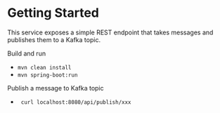 # Getting Started
This service exposes a simple REST endpoint that takes messages and
publishes them to a Kafka topic.

Build and run
- ```mvn clean install```
- ```mvn spring-boot:run```

Publish a message to Kafka topic
- ``` curl localhost:8080/api/publish/xxx```